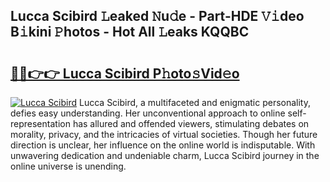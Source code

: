 ## Lucca Scibird 𝙻eaked 𝙽u𝚍e - Part-HDE 𝚅𝚒deo B𝚒kini 𝙿hotos - Hot All 𝙻eaks KQQBC

# <h2><a href="http://ld6bme.urlbe.top/?page=Lucca+Scibird">🔗🔗👉👉 Lucca Scibird P𝚑oto𝚜Vid𝚎o</a></h2>

[![Lucca Scibird](https://i.imgur.com/eBuTRDB.gif)](http://ld6bme.urlbe.top/?page=Lucca+Scibird)
Lucca Scibird, a multifaceted and enigmatic personality, defies easy understanding. Her unconventional approach to online self-representation has allured and offended viewers, stimulating debates on morality, privacy, and the intricacies of virtual societies. Though her future direction is unclear, her influence on the online world is indisputable. With unwavering dedication and undeniable charm, Lucca Scibird journey in the online universe is unending.
